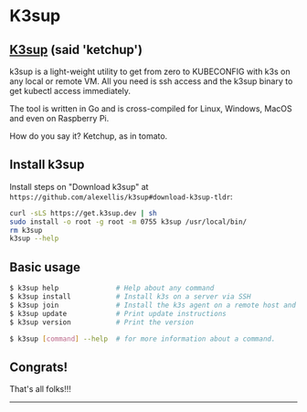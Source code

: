 # K3sup

## [K3sup](https://github.com/alexellis/k3sup) (said 'ketchup')

k3sup is a light-weight utility to get from zero to KUBECONFIG with k3s on any local or remote VM. All you need is ssh access and the k3sup binary to get kubectl access immediately.

The tool is written in Go and is cross-compiled for Linux, Windows, MacOS and even on Raspberry Pi.

How do you say it? Ketchup, as in tomato.

## Install k3sup

Install steps on "Download k3sup" at `https://github.com/alexellis/k3sup#download-k3sup-tldr`:

```sh
curl -sLS https://get.k3sup.dev | sh
sudo install -o root -g root -m 0755 k3sup /usr/local/bin/
rm k3sup
k3sup --help
```

## Basic usage

```sh
$ k3sup help              # Help about any command
$ k3sup install           # Install k3s on a server via SSH
$ k3sup join              # Install the k3s agent on a remote host and join it to an existing server
$ k3sup update            # Print update instructions
$ k3sup version           # Print the version

$ k3sup [command] --help  # for more information about a command.
```

## Congrats!

That's all folks!!!
___
